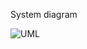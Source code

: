 
System diagram

![UML](https://github.com/anamariadem/ServiceOrientedArchitecture/assets/57289269/0b55fdb8-f1d4-420c-b264-026207a80726)
